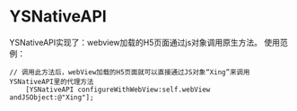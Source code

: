 # YSNativeAPI
YSNativeAPI实现了：webview加载的H5页面通过js对象调用原生方法。
使用范例：
```
// 调用此方法后，webView加载的H5页面就可以直接通过JS对象“Xing”来调用YSNativeAPI里的代理方法
    [YSNativeAPI configureWithWebView:self.webView andJSObject:@"Xing"];
```
